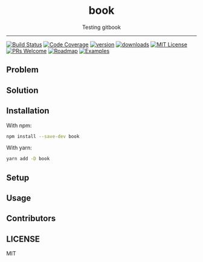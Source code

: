 <div align="center">
<h1>book</h1>

Testing gitbook
</div>

<hr />

[![Build Status](https://img.shields.io/travis/mattphillips/book.svg?style=flat-square)](https://travis-ci.org/mattphillips/book)
[![Code Coverage](https://img.shields.io/codecov/c/github/mattphillips/book.svg?style=flat-square)](https://codecov.io/github/mattphillips/book)
[![version](https://img.shields.io/npm/v/book.svg?style=flat-square)](https://www.npmjs.com/package/book)
[![downloads](https://img.shields.io/npm/dm/book.svg?style=flat-square)](http://npm-stat.com/charts.html?package=book&from=2017-09-14)
[![MIT License](https://img.shields.io/npm/l/book.svg?style=flat-square)](https://github.com/mattphillips/book/blob/master/LICENSE)
[![PRs Welcome](https://img.shields.io/badge/PRs-welcome-brightgreen.svg?style=flat-square)](http://makeapullrequest.com)
[![Roadmap](https://img.shields.io/badge/%F0%9F%93%94-roadmap-CD9523.svg?style=flat-square)](https://github.com/mattphillips/book/blob/master/docs/ROADMAP.md)
[![Examples](https://img.shields.io/badge/%F0%9F%92%A1-examples-ff615b.svg?style=flat-square)](https://github.com/mattphillips/book/block/master/docs/EXAMPLES.md)
## Problem

## Solution

## Installation

With npm:
```sh
npm install --save-dev book
```

With yarn:
```sh
yarn add -D book
```

## Setup

## Usage

## Contributors

<!-- ALL-CONTRIBUTORS-LIST:START - Do not remove or modify this section -->
<!-- ALL-CONTRIBUTORS-LIST:END -->

## LICENSE

MIT
